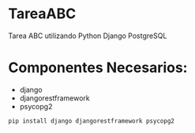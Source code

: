 # TareaABC
Tarea ABC utilizando Python Django PostgreSQL

# Componentes Necesarios:
* django
* djangorestframework
* psycopg2


```markdown 
pip install django djangorestframework psycopg2 

```
